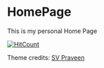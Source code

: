 # HomePage
This is my personal Home Page

[![HitCount](http://hits.dwyl.com/rishitsaiya/homepage.svg)](http://hits.dwyl.com/rishitsaiya/homepage)


Theme credits:
[SV Praveen](https://github.com/svp19/svp19.github.io)
